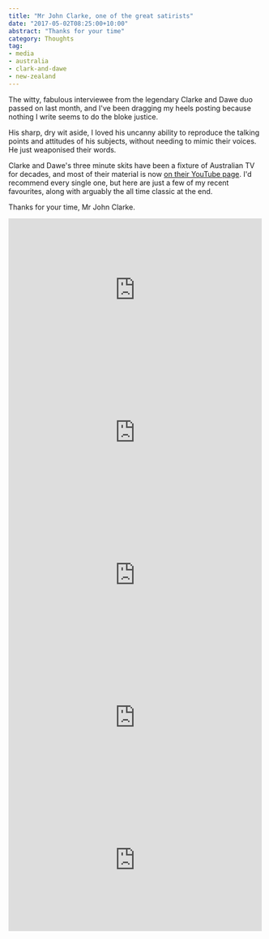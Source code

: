 ```yaml
---
title: "Mr John Clarke, one of the great satirists"
date: "2017-05-02T08:25:00+10:00"
abstract: "Thanks for your time"
category: Thoughts
tag:
- media
- australia
- clark-and-dawe
- new-zealand
---
```

The witty, fabulous interviewee from the legendary Clarke and Dawe duo passed on last month, and I've been dragging my heels posting because nothing I write seems to do the bloke justice.

His sharp, dry wit aside, I loved his uncanny ability to reproduce the talking points and attitudes of his subjects, without needing to mimic their voices. He just weaponised their words.

Clarke and Dawe's three minute skits have been a fixture of Australian TV for decades, and most of their material is now [on their YouTube page]. I'd recommend every single one, but here are just a few of my recent favourites, along with arguably the all time classic at the end.

Thanks for your time, Mr John Clarke.

<iframe style="width:500px; height:281px; border:0;" src="https://www.youtube.com/embed/lQoT9xXRXtY"></iframe>

<iframe style="width:500px; height:281px; border:0;" src="https://www.youtube.com/embed/w-MMUMPJUQI"></iframe>

<iframe style="width:500px; height:281px; border:0;" src="https://www.youtube.com/embed/ELaBzj7cn14"></iframe>

<iframe style="width:500px; height:281px; border:0;" src="https://www.youtube.com/embed/I5QwKEwo4Bc"></iframe>

<iframe style="width:500px; height:281px; border:0;" src="https://www.youtube.com/embed/3m5qxZm_JqM"></iframe>

[on their YouTube page]: https://www.youtube.com/channel/UCPyb1dDiGoZ07j_DKzam4sQ

